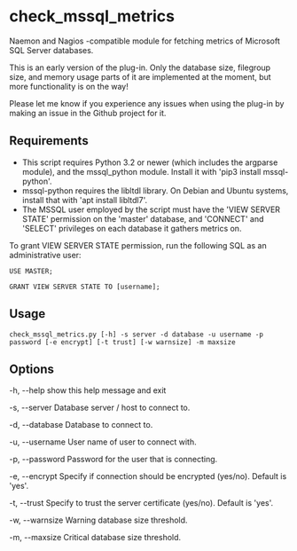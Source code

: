 # check_mssql_metrics
Naemon and Nagios -compatible module for fetching metrics of Microsoft SQL Server databases.

This is an early version of the plug-in. Only the database size, filegroup size, and memory usage parts of it are implemented at the moment, but more functionality is on the way!

Please let me know if you experience any issues when using the plug-in by making an issue in the Github project for it.


## Requirements

* This script requires Python 3.2 or newer (which includes the argparse module), and the mssql_python module. Install it with 'pip3 install mssql-python'.
* mssql-python requires the libltdl library. On Debian and Ubuntu systems, install that with 'apt install libltdl7'.
* The MSSQL user employed by the script must have the 'VIEW SERVER STATE' permission on the 'master' database, and 'CONNECT' and 'SELECT' privileges on each database it gathers metrics on.

To grant VIEW SERVER STATE permission, run the following SQL as an administrative user:

```
USE MASTER;

GRANT VIEW SERVER STATE TO [username];
```

## Usage

```
check_mssql_metrics.py [-h] -s server -d database -u username -p password [-e encrypt] [-t trust] [-w warnsize] -m maxsize
```

## Options

  -h, --help            show this help message and exit

  -s, --server Database server / host to connect to.

  -d, --database Database to connect to.

  -u, --username User name of user to connect with.

  -p, --password Password for the user that is connecting.

  -e, --encrypt Specify if connection should be encrypted (yes/no). Default is 'yes'.

  -t, --trust Specify to trust the server certificate (yes/no). Default is 'yes'.

  -w, --warnsize Warning database size threshold.

  -m, --maxsize Critical database size threshold.
